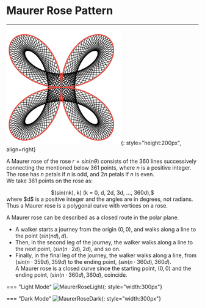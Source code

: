 # Maurer Rose Pattern
---
![MaurerRoseLight](https://raw.githubusercontent.com/builtree/simulate/master/assets/simulations/MaurerRoseLight.png){: style="height:200px", align=right}

A Maurer rose of the rose $r = sin(nθ)$ consists of the 360 lines successively connecting the mentioned below
361 points, where $n$ is a positive integer. The rose has $n$ petals if $n$ is odd, and $2n$ petals if $n$ is even.  
We take 361 points on the rose as:
<center>
$(sin(nk), k) (k = 0, d, 2d, 3d, ..., 360d),$</center>    
where $d$ is a positive integer and the angles are in degrees, not radians.  Thus a Maurer rose is a polygonal curve with vertices on a rose. 

A Maurer rose can be described as a closed route in the polar plane.  

 - A walker starts a journey from the origin $(0, 0)$, and walks along a line to the point $(sin(nd), d)$.  
 - Then, in the second leg of the journey, the walker walks along a line to the next point, $(sin(n·2d), 2d)$, and so on.  
 - Finally, in the final leg of the journey, the walker walks along a line, from $(sin(n·359d), 359d)$ to the ending
 point, $(sin(n·360d), 360d)$.   
A Maurer rose is a closed curve since the starting point, $(0, 0)$ and the ending point, $(sin(n·360d), 360d)$, coincide.

=== "Light Mode"
    ![MaurerRoseLight](https://raw.githubusercontent.com/builtree/assets/simulate/simulations/MaurerRoseLight.png){: style="width:300px"}
  
=== "Dark Mode"
    ![MaurerRoseDark](https://raw.githubusercontent.com/builtree/assets/simulate/simulations/MaurerRoseDark.png){: style="width:300px"}